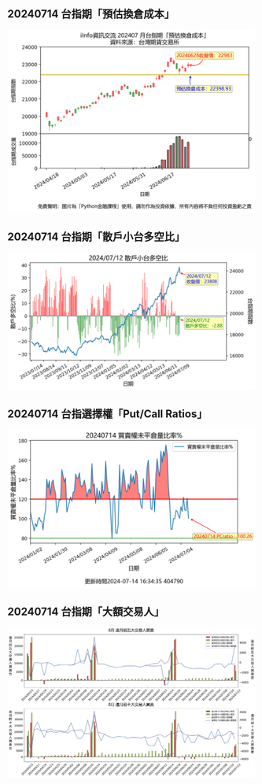## 20240714 台指期「預估換倉成本」
![](images/txfcost.png)

## 20240714 台指期「散戶小台多空比」
![](images/bbiri.png)

## 20240714 台指選擇權「Put/Call Ratios」
![](images/pcratio.png)

## 20240714 台指期「大額交易人」
![](images/blocktrade.png)

